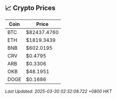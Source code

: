 ## 📈 Crypto Prices

| Coin | Price |
| ---- | ----- |
| BTC | $82437.4760 |
| ETH | $1819.3439 |
| BNB | $602.0195 |
| CRV | $0.4795 |
| ARB | $0.3306 |
| OKB | $48.1951 |
| DOGE | $0.1686 |

_Last Updated: 2025-03-30 02:32:08.722 +0800 HKT_